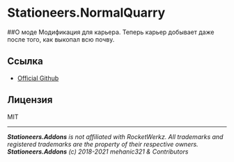 # Stationeers.NormalQuarry

##О моде
Модификация для карьера.
Теперь карьер добывает даже после того, как выкопал всю почву. 

## Ссылка
* [Official Github](https://github.com/mehanic321/Stationeers.NormalQuarry)

## Лицензия
MIT

___
***Stationeers.Addons** is not affiliated with RocketWerkz. All trademarks and registered trademarks are the property of their respective owners.*<br>
***Stationeers.Addons** (c) 2018-2021 mehanic321 & Contributors*


